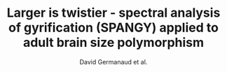 ---
cat: gaia
subcat: architecture
bestof: false
author: David Germanaud et al.
title: Larger is twistier - spectral analysis of gyrification (SPANGY) applied to adult brain size polymorphism
journal: NeuroImage
year: 2012
type: article
doi: 10.1016/j.neuroimage.2012.07.053
---